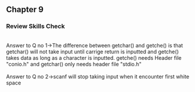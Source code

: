 ## Chapter 9

### Review Skills Check

<br/>
Answer to Q no 1->The difference between getchar() and getche() is that getchar() will not take input until carrige return is inputted and getche() takes data as long as a character is inputted. getche() needs Header file "conio.h" and getchar() only needs header file "stdio.h"<br/>
<br/>
Answer to Q no 2->scanf will stop taking input when it encounter first white space<br/>
<br/>
